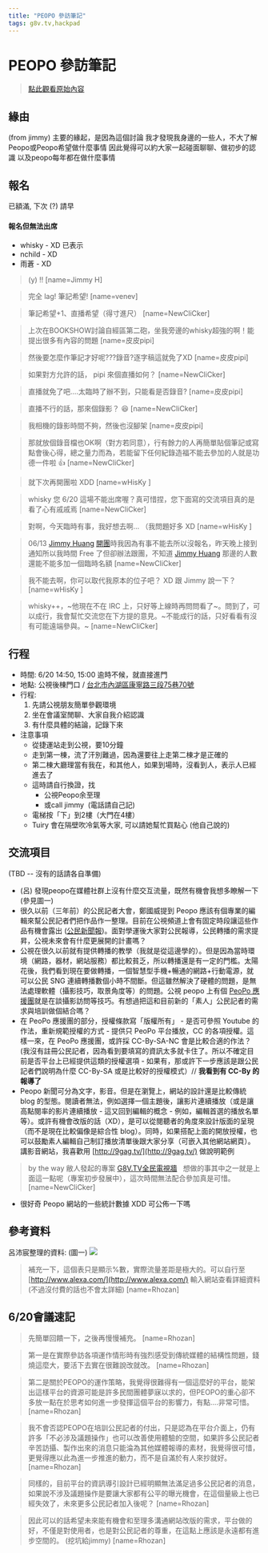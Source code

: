 ```yaml
---
title: "PEOPO 參訪筆記"
tags: g8v.tv,hackpad
---
```


# PEOPO 參訪筆記

> [點此觀看原始內容](https://g0v.hackpad.tw/Wz4J7L9GzdH)

## 緣由

(from jimmy)
    主要的緣起，是因為這個討論
    我才發現我身邊的一些人，不大了解Peopo或Peopo希望做什麼事情
    因此覺得可以約大家一起碰面聊聊、做初步的認識
    以及peopo每年都在做什麼事情

## 報名

已額滿, 下次 (?)  請早
#### 報名但無法出席

- whisky - XD 已表示
- nchild - XD
- 雨蒼 \- XD
> (y) !!
> [name=Jimmy H]

> 完全 lag! 筆記希望!
> [name=venev]

> 筆記希望+1、直播希望（得寸進尺）
> [name=NewCliCker]

> 上次在BOOKSHOW討論自經區第二砲，坐我旁邊的whisky超強的啊！能提出很多有內容的問題
> [name=皮皮pipi]

> 然後要怎麼作筆記才好呢???錄音?逐字稿這就免了XD
> [name=皮皮pipi]

> 如果對方允許的話， pipi 來個直播如何？
> [name=NewCliCker]

> 直播就免了吧....太臨時了辦不到，只能看是否錄音?
> [name=皮皮pipi]

> 直播不行的話，那來個錄影？ :laughing:
> [name=NewCliCker]

> 我相機的錄影時間不夠，然後也沒腳架
> [name=皮皮pipi]

> 那就放個錄音檔也OK啊（對方若同意），行有餘力的人再簡單貼個筆記或寫點會後心得，總之量力而為，若能留下任何紀錄造福不能去參加的人就是功德一件啦 :+1:
> [name=NewCliCker]

> 就下次再開團啦 XDD
> [name=wHisKy ]

> whisky 您 6/20 這場不能出席喔？真可惜捏，您下面寫的交流項目真的是看了心有戚戚焉
> [name=NewCliCker]

> 對啊，今天臨時有事，我好想去啊... （我問題好多 XD
> [name=wHisKy ]

> 06/13 [Jimmy Huang](https://g0v.hackpad.com/ep/profile/EcUrTWSKroj) [開團](http://logbot.g0v.tw/channel/g0v.tw/2014-06-13#52)時我因為有事不能去所以沒報名，昨天晚上接到通知所以我時間 Free 了但卻辦法跟團，不知道 [Jimmy Huang](https://g0v.hackpad.tw/ep/profile/EcUrTWSKroj) 那邊的人數還能不能多加一個臨時名額
> [name=NewCliCker]

> 我不能去啊，你可以取代我原本的位子吧？ XD 跟 Jimmy 說一下？
> [name=wHisKy ]

> whisky++，~他現在不在 IRC 上，只好等上線時再問問看了~。問到了，可以成行，我會幫忙交流您在下方提的意見。~不能成行的話，只好看看有沒有可能遠端參與。~
> [name=NewCliCker]

## 行程

- 時間: 6/20 14:50, 15:00 逾時不候，就直接進門
- 地點: 公視後棟門口 / [台北市內湖區康寧路三段75巷70號](https://goo.gl/maps/ucKhG)
- 行程:
    1.  先請公視朋友簡單參觀環境
    2.  坐在會議室閒聊、大家自我介紹認識
    3.  有什麼具體的結論，記錄下來
- 注意事項
    - 從捷運站走到公視，要10分鐘
    - 走到第一棟，流了汗別難過，因為還要往上走第二棟才是正確的
    - 第二棟大廳理當有我在，和其他人，如果到場時，沒看到人，表示人已經進去了
    - 這時請自行換證，找
        - 公視Peopo余至理
        - 或call jimmy  (電話請自己記)
    - 電梯按「下」到2樓（大門在4樓）
    - Tuiry 會在隔壁吹冷氣等大家, 可以請她幫忙買點心 (他自己說的)

## 交流項目

(TBD -- 沒有的話請各自準備)
- (呂) 發現peopo在媒體社群上沒有什麼交互流量，既然有機會我想多瞭解一下 (參見圖一)
- 很久以前（三年前）的公民記者大會，鄭國威提到 Peopo 應該有個專業的編輯來幫公民記者們把作品作一整理。目前在公視頻道上會有固定時段讓這些作品有機會露出 ([公民新聞報](http://www.peopo.org/peoponews))。面對學運後大家對公民報導，公民轉播的需求提昇，公視未來會有什麼更展開的計畫嗎？
- 公視在很久以前就有提供轉播的教學（我就是從這邊學的）。但是因為當時環境（網路，器材，網站服務）都比較貧乏，所以轉播還是有一定的門檻。太陽花後，我們看到現在要做轉播，一個智慧型手機+暢通的網路+行動電源，就可以公民 SNG 連續轉播數個小時不間斷。但這雖然解決了硬體的問題，是無法處理軟體（攝影技巧，取景角度等）的問題。公視 peopo 上有個 [PeoPo 應援團](http://www.peopo.org/tag/595%2B85789)就是在談攝影訪問等技巧。有想過把這和目前新的「素人」公民記者的需求與培訓做個結合嗎？
- 在 PeoPo 應援團的部分，授權條款寫「版權所有」 - 是否可參照 Youtube 的作法，重新規範授權的方式 - 提供只 PeoPo 平台播放，CC 的各項授權。這樣一來，在 PeoPo 應援團，或許採 CC-By-SA-NC 會是比較合適的作法？(我沒有註冊公民記者，因為看到要填寫的資訊太多就卡住了。所以不確定目前是否平台上已經提供這類的授權選項 - 如果有，那或許下一步應該是跟公民記者們說明為什麼 CC-By-SA 或是比較好的授權模式）// **我看到有 CC-By 的報導了**
- Peopo 新聞可分為文字，影音。但是在瀏覽上，網站的設計還是比較傳統 blog 的型態。閱讀者無法，例如選擇一個主題後，讓影片連續播放（或是讓高點閱率的影片連續播放 - 這又回到編輯的概念 - 例如，編輯首選的播放名單等）。或許有機會改版的話（XD），是可以從閱聽者的角度來設計版面的呈現（而不是現在比較偏像是綜合性 blog）。同時，如果搭配上面的開放授權，也可以鼓勵素人編輯自己制訂播放清單後跟大家分享（可嵌入其他網站網頁）。講影音網站，我喜歡用 [http://9gag.tv/](http://9gag.tv/) 做說明範例
> by the way 敝人發起的專案 [G8V.TV全民電視牆](http://hackfoldr.org/G8VTV)   想做的事其中之一就是上面這一點呢（專案初步發展中），這次時間無法配合參加真是可惜。
> [name=NewCliCker]

- 很好奇 Peopo 網站的一些統計數據 XDD 可公佈一下嗎

## 參考資料


呂沛宸整理的資料: (圖一)
![](https://g0vhackmd.blob.core.windows.net/g0v-hackmd-images/upload_1a5e52811d64adab07449a34738ad372)

> 補充一下，這個表只是顯示%數，實際流量差距是極大的。可以自行至 [http://www.alexa.com/](http://www.alexa.com/) 輸入網站查看詳細資料 (不過沒付費的話也不會太詳細)
> [name=Rhozan]

## 6/20會議速記


> 先簡單回饋一下，之後再慢慢補充。
> [name=Rhozan]

> 第一是在實際參訪各項運作情形時有強烈感受到傳統媒體的結構性問題，錢燒這麼大，要活下去實在很難說改就改。
> [name=Rhozan]

> 第二是關於PEOPO的運作策略，我覺得很難得有一個這麼好的平台，能架出這樣平台的資源可能是許多民間團體夢寐以求的，但PEOPO的重心卻不多放一點在於思考如何進一步發揮這個平台的影響力，有點....非常可惜。
> [name=Rhozan]

> 我不會否認PEOPO在培訓公民記者的付出，只是認為在平台介面上，仍有許多「不必涉及議題操作」也可以改善使用體驗的空間，如果許多公民記者辛苦訪攝、製作出來的消息只能淪為其他媒體報導的素材，我覺得很可惜，更覺得應以此為進一步推進的動力，而不是自滿於有人來抄就好。
> [name=Rhozan]

> 同樣的，目前平台的資訊導引設計已經明顯無法滿足過多公民記者的消息，如果說不涉及議題操作是要讓大家都有公平的曝光機會，在這個量級上也已經失效了，未來更多公民記者加入後呢？
> [name=Rhozan]

> 因此可以的話希望未來能有機會和至理多溝通網站改版的需求，平台做的好，不僅是對使用者，也是對公民記者的尊重，在這點上應該是永遠都有進步空間的。 (挖坑給jimmy)
> [name=Rhozan]


